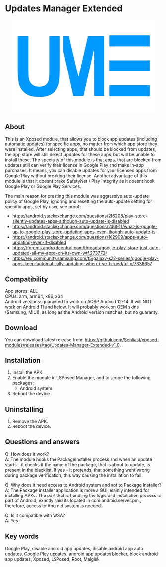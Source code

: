 # Updates Manager Extended  
<p align="center">
  <img width="460" height="300" src="https://github.com/Senliast/xposed-modules/blob/main/Updates_Manager_Extended/docs/logo.jpg">
</p>

## About
This is an Xposed module, that allows you to block app updates (including automatic updates) for specific apps, no matter from which app store they were installed. After selecting apps, that should be blocked from updates, the app store will still detect updates for these apps, but will be unable to install these. The specialty of this module is that apps, that are blocked from updates still can verify their license in Google Play and make in-app purchases. It means, you can disable updates for your licensed apps from Google Play without breaking their license. Another advantage of this module is that it doesnt brake SafetyNet / Play Integrity as it doesnt hook Google Play or Google Play Services.

The main reason for creating this module was aggressive auto-update policy of Google Play, ignoring and resetting the auto-update setting for specific apps, set by user, see proof:
 - https://android.stackexchange.com/questions/216208/play-store-silently-updates-apps-although-auto-update-is-disabled
 - https://android.stackexchange.com/questions/246911/what-is-google-up-to-google-play-store-updating-apps-even-though-auto-update-is
 - https://android.stackexchange.com/questions/162909/apps-auto-updating-even-if-disabled
 - https://forums.androidcentral.com/threads/google-play-store-just-auto-updated-all-my-apps-on-its-own-wtf.273772/
 - https://eu.community.samsung.com/t5/galaxy-s22-series/google-play-apps-keep-automatically-updating-when-i-ve-turned/td-p/7338657



## Compatibility
App stores: ALL  
CPUs: arm, arm64, x86, x64  
Android versions: guaranted to work on AOSP Android 12-14. It will NOT work on Android 11 and below. It will probably work on OEM skins (Samsung, MIUI), as long as the Android version matches, but no guaranty.  



## Download
You can download latest release from: https://github.com/Senliast/xposed-modules/releases/tag/Updates-Manager-Extended-v1.0.



## Installation
1. Install the APK.
2. Enable the module in LSPosed Manager, add to scope the following packages:
   - Android system
4. Reboot the device



## Uninstalling
1. Remove the APK.
2. Reboot the device.



## Questions and answers
Q: How does it work?  
A: The module hooks the PackageInstaller process and when an update starts - it checks if the name of the package, that is about to update, is present in the blacklist. If yes - it pretends, that something went wrong during package verification, this way causing the installation to fail.

Q: Why does it need access to Android system and not to Package Installer?  
A: The Package Installer application is more a GUI, mainly intended for installing APKs. The part that is handling the logic and installation process is part of Android, exactly said its located in com.android.server.pm., therefore, access to Android system is needed.

Q: Is it compatible with WSA?  
A: Yes 



## Key words
Google Play, disable android app updates, disable android app auto updates, Google Play updates, android app updates blocker, block android app updates, Xposed, LSPosed, Root, Maigisk
